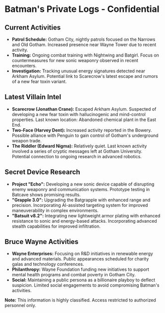 # Batman's Private Logs - Confidential

## Current Activities

- **Patrol Schedule:** Gotham City, nightly patrols focused on the Narrows and Old Gotham. Increased presence near Wayne Tower due to recent activity.
- **Training:** Ongoing combat training with Nightwing and Batgirl. Focus on countermeasures for new sonic weaponry observed in recent encounters.
- **Investigation:** Tracking unusual energy signatures detected near Arkham Asylum. Potential link to Scarecrow's latest escape and rumors of a new fear toxin variant.

## Latest Villain Intel

- **Scarecrow (Jonathan Crane):** Escaped Arkham Asylum. Suspected of developing a new fear toxin with hallucinogenic and mind-control properties. Last known location: Abandoned chemical plant in the East End.
- **Two-Face (Harvey Dent):** Increased activity reported in the Bowery. Possible alliance with Penguin to gain control of Gotham's underground weapon trade.
- **The Riddler (Edward Nigma):** Relatively quiet. Last known activity involved a series of cryptic messages left at Gotham University. Potential connection to ongoing research in advanced robotics.

## Secret Device Research

- **Project "Echo":** Developing a new sonic device capable of disrupting enemy weaponry and communication systems. Prototype testing in Batcave shows promising results.
- **"Grapple 3.0":** Upgrading the Batgrapple with enhanced range and precision. Incorporating AI-assisted targeting system for improved maneuverability in complex environments.
- **"Batsuit v8.2":** Integrating new lightweight armor plating with enhanced resistance to sonic and energy-based attacks. Incorporating advanced stealth capabilities for improved infiltration.

## Bruce Wayne Activities

- **Wayne Enterprises:** Focusing on R&D initiatives in renewable energy and advanced materials. Public appearances scheduled for charity galas and technology conferences.
- **Philanthropy:** Wayne Foundation funding new initiatives to support mental health programs and combat poverty in Gotham City.
- **Social:** Maintaining a public persona as a billionaire playboy to deflect suspicion. Limited social engagements to avoid compromising Batman's activities.

**Note:** This information is highly classified. Access restricted to authorized personnel only.
